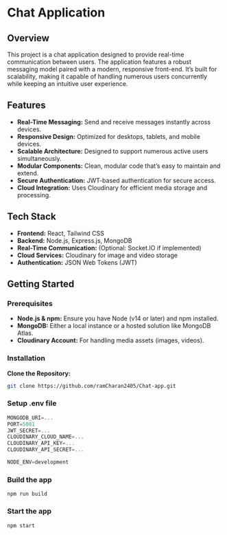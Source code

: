 # Chat Application

## Overview
This project is a chat application designed to provide real-time communication between users. The application features a robust messaging model paired with a modern, responsive front-end. It’s built for scalability, making it capable of handling numerous users concurrently while keeping an intuitive user experience.

## Features
- **Real-Time Messaging:** Send and receive messages instantly across devices.
- **Responsive Design:** Optimized for desktops, tablets, and mobile devices.
- **Scalable Architecture:** Designed to support numerous active users simultaneously.
- **Modular Components:** Clean, modular code that’s easy to maintain and extend.
- **Secure Authentication:** JWT-based authentication for secure access.
- **Cloud Integration:** Uses Cloudinary for efficient media storage and processing.

## Tech Stack
- **Frontend:** React, Tailwind CSS
- **Backend:** Node.js, Express.js, MongoDB
- **Real-Time Communication:** (Optional: Socket.IO if implemented)
- **Cloud Services:** Cloudinary for image and video storage
- **Authentication:** JSON Web Tokens (JWT)

## Getting Started

### Prerequisites
- **Node.js & npm:** Ensure you have Node (v14 or later) and npm installed.
- **MongoDB:** Either a local instance or a hosted solution like MongoDB Atlas.
- **Cloudinary Account:** For handling media assets (images, videos).

### Installation

 **Clone the Repository:**
   ```bash
   git clone https://github.com/ramCharan2405/Chat-app.git
   ```

### Setup .env file

```js
MONGODB_URI=...
PORT=5001
JWT_SECRET=...
CLOUDINARY_CLOUD_NAME=...
CLOUDINARY_API_KEY=...
CLOUDINARY_API_SECRET=...

NODE_ENV=development
```

### Build the app

```shell
npm run build
```

### Start the app
```shell
npm start
```


